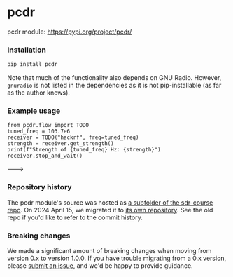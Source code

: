 # pcdr

pcdr module: https://pypi.org/project/pcdr/

### Installation

```sh
pip install pcdr
```

Note that much of the functionality also depends on GNU Radio.
However, `gnuradio` is not listed in the dependencies as it is not
pip-installable (as far as the author knows).

### Example usage

```python3
from pcdr.flow import TODO
tuned_freq = 103.7e6
receiver = TODO("hackrf", freq=tuned_freq)
strength = receiver.get_strength()
print(f"Strength of {tuned_freq} Hz: {strength}")
receiver.stop_and_wait()

```
--->


### Repository history

The pcdr module's source was hosted as [a subfolder of the sdr-course repo](https://github.com/python-can-define-radio/sdr-course/tree/main/classroom_activities/Chx_Misc/Python_curric_2). On 2024 April 15, we migrated it to [its own repository](https://github.com/python-can-define-radio/pcdr). See the old repo if you'd like to refer to the commit history.

### Breaking changes

We made a significant amount of breaking changes when moving from version 0.x to version 1.0.0. If you have trouble migrating from a 0.x version, please [submit an issue](https://github.com/python-can-define-radio/pcdr/issues), and we'd be happy to provide guidance.

